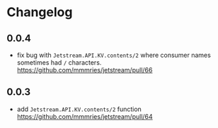 # Changelog

## 0.0.4

* fix bug with `Jetstream.API.KV.contents/2` where consumer names sometimes had `/` characters. https://github.com/mmmries/jetstream/pull/66

## 0.0.3

* add `Jetstream.API.KV.contents/2` function https://github.com/mmmries/jetstream/pull/64